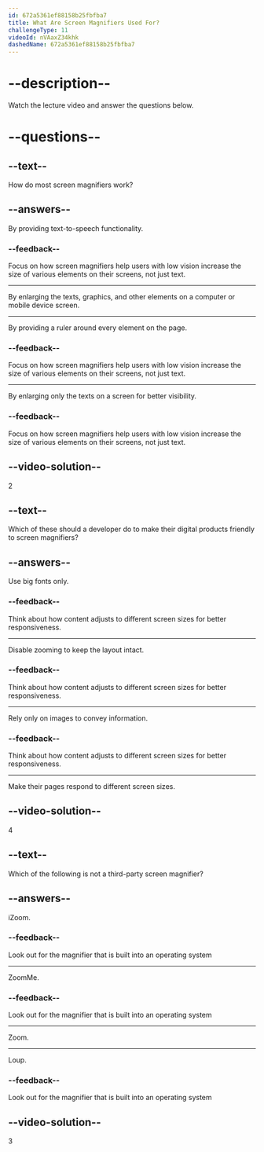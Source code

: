 ```yaml
---
id: 672a5361ef88158b25fbfba7
title: What Are Screen Magnifiers Used For?
challengeType: 11
videoId: nVAaxZ34khk
dashedName: 672a5361ef88158b25fbfba7
---
```


# --description--

Watch the lecture video and answer the questions below.

# --questions--

## --text--

How do most screen magnifiers work?

## --answers--

By providing text-to-speech functionality.

### --feedback--

Focus on how screen magnifiers help users with low vision increase the size of various elements on their screens, not just text.

---

By enlarging the texts, graphics, and other elements on a computer or mobile device screen.

---

By providing a ruler around every element on the page.

### --feedback--

Focus on how screen magnifiers help users with low vision increase the size of various elements on their screens, not just text.

---

By enlarging only the texts on a screen for better visibility.

### --feedback--

Focus on how screen magnifiers help users with low vision increase the size of various elements on their screens, not just text.

## --video-solution--

2

## --text--

Which of these should a developer do to make their digital products friendly to screen magnifiers?

## --answers--

Use big fonts only.

### --feedback--

Think about how content adjusts to different screen sizes for better responsiveness.

---

Disable zooming to keep the layout intact.

### --feedback--

Think about how content adjusts to different screen sizes for better responsiveness.

---

Rely only on images to convey information.

### --feedback--

Think about how content adjusts to different screen sizes for better responsiveness.

---

Make their pages respond to different screen sizes.

## --video-solution--

4

## --text--

Which of the following is not a third-party screen magnifier?

## --answers--

iZoom.

### --feedback--

Look out for the magnifier that is built into an operating system

---

ZoomMe.

### --feedback--

Look out for the magnifier that is built into an operating system

---

Zoom.

---

Loup.

### --feedback--

Look out for the magnifier that is built into an operating system

## --video-solution--

3

